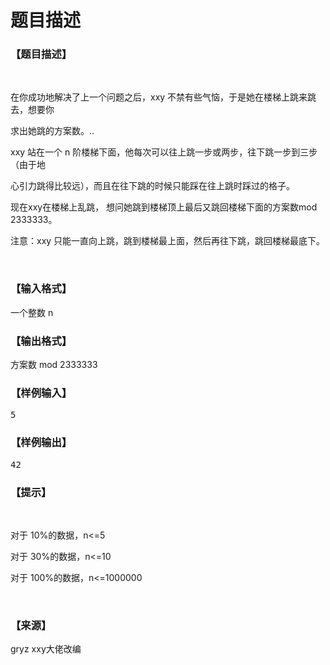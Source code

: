 # 题目描述


<h3>
【题目描述】
</h3>
<p>
<br/>
</p>
<p>
在你成功地解决了上一个问题之后，xxy 不禁有些气恼，于是她在楼梯上跳来跳去，想要你
</p>
<p>
求出她跳的方案数。..
</p>
<p>
xxy 站在一个 n 阶楼梯下面，他每次可以往上跳一步或两步，往下跳一步到三步（由于地
</p>
<p>
心引力跳得比较远），而且在往下跳的时候只能踩在往上跳时踩过的格子。
</p>
<p>
现在xxy在楼梯上乱跳， 想问她跳到楼梯顶上最后又跳回楼梯下面的方案数mod 2333333。
</p>
<p>
注意：xxy 只能一直向上跳，跳到楼梯最上面，然后再往下跳，跳回楼梯最底下。
</p>
<p>
<br/>
</p>
<h3>
【输入格式】
</h3>
<p>
一个整数 n
</p>
<h3>
【输出格式】
</h3>
<p>
方案数 mod 2333333
</p>
<h3>
【样例输入】
</h3>
<pre>5</pre>
<h3>
【样例输出】
</h3>
<pre>42
</pre>
<h3>
【提示】
</h3>
<p>
<br/>
</p>
<p>
对于 10%的数据，n&lt;=5
</p>
<p>
对于 30%的数据，n&lt;=10
</p>
<p>
对于 100%的数据，n&lt;=1000000
</p>
<p>
<br/>
</p>
<h3>
【来源】
</h3>
<p>
gryz xxy大佬改编
</p>
